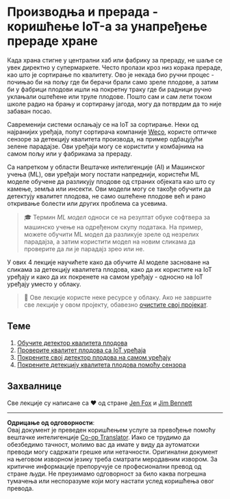 <!--
CO_OP_TRANSLATOR_METADATA:
{
  "original_hash": "3764e089adf2d5801272bc0895f8498b",
  "translation_date": "2025-08-28T12:03:19+00:00",
  "source_file": "4-manufacturing/README.md",
  "language_code": "sr"
}
-->
# Производња и прерада - коришћење IoT-а за унапређење прераде хране

Када храна стигне у централни хаб или фабрику за прераду, не шаље се увек директно у супермаркете. Често пролази кроз низ корака прераде, као што је сортирање по квалитету. Ово је некада био ручни процес - почињао би на пољу где би берачи брали само зреле плодове, а затим би у фабрици плодови ишли на покретну траку где би радници ручно уклањали оштећене или труле плодове. Пошто сам и сам лети током школе радио на брању и сортирању јагода, могу да потврдим да то није забаван посао.

Савременији системи ослањају се на IoT за сортирање. Неки од најранијих уређаја, попут сортирача компаније [Weco](https://wecotek.com), користе оптичке сензоре за детекцију квалитета производа, на пример одбацујући зелене парадајзе. Ови уређаји могу се користити у комбајнима на самом пољу или у фабрикама за прераду.

Са напретком у области Вештачке интелигенције (AI) и Машинског учења (ML), ови уређаји могу постати напреднији, користећи ML моделе обучене да разликују плодове од страних објеката као што су камење, земља или инсекти. Ови модели могу се такође обучити да детектују квалитет плодова, не само оштећене плодове већ и рано откривање болести или других проблема са усевима.

> 🎓 Термин *ML модел* односи се на резултат обуке софтвера за машинско учење на одређеном скупу података. На пример, можете обучити ML модел да разликује зреле од незрелих парадајза, а затим користити модел на новим сликама да проверите да ли је парадајз зрео или не.

У ових 4 лекције научићете како да обучите AI моделе засноване на сликама за детекцију квалитета плодова, како да их користите на IoT уређају и како да их покренете на самом уређају - односно на IoT уређају уместо у облаку.

> 💁 Ове лекције користе неке ресурсе у облаку. Ако не завршите све лекције у овом пројекту, обавезно [очистите свој пројекат](../clean-up.md).

## Теме

1. [Обучите детектор квалитета плодова](./lessons/1-train-fruit-detector/README.md)  
1. [Проверите квалитет плодова са IoT уређаја](./lessons/2-check-fruit-from-device/README.md)  
1. [Покрените свој детектор плодова на самом уређају](./lessons/3-run-fruit-detector-edge/README.md)  
1. [Покрените детекцију квалитета плодова помоћу сензора](./lessons/4-trigger-fruit-detector/README.md)  

## Захвалнице

Све лекције су написане са ♥️ од стране [Jen Fox](https://github.com/jenfoxbot) и [Jim Bennett](https://GitHub.com/JimBobBennett)

---

**Одрицање од одговорности**:  
Овај документ је преведен коришћењем услуге за превођење помоћу вештачке интелигенције [Co-op Translator](https://github.com/Azure/co-op-translator). Иако се трудимо да обезбедимо тачност, молимо вас да имате у виду да аутоматски преводи могу садржати грешке или нетачности. Оригинални документ на његовом изворном језику треба сматрати меродавним извором. За критичне информације препоручује се професионални превод од стране људи. Не преузимамо одговорност за било каква погрешна тумачења или неспоразуме који могу настати услед коришћења овог превода.